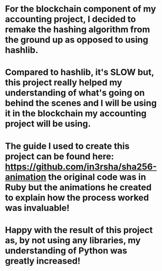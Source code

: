 # For the blockchain component of my accounting project, I decided to remake the hashing algorithm from the ground up as opposed to using hashlib. 
# Compared to hashlib, it's SLOW but, this project really helped my understanding of what's going on behind the scenes and I will be using it in the blockchain my accounting project will be using.
# The guide I used to create this project can be found here: https://github.com/in3rsha/sha256-animation the original code was in Ruby but the animations he created to explain how the process worked was invaluable!
# Happy with the result of this project as, by not using any libraries, my understanding of Python was greatly increased!
